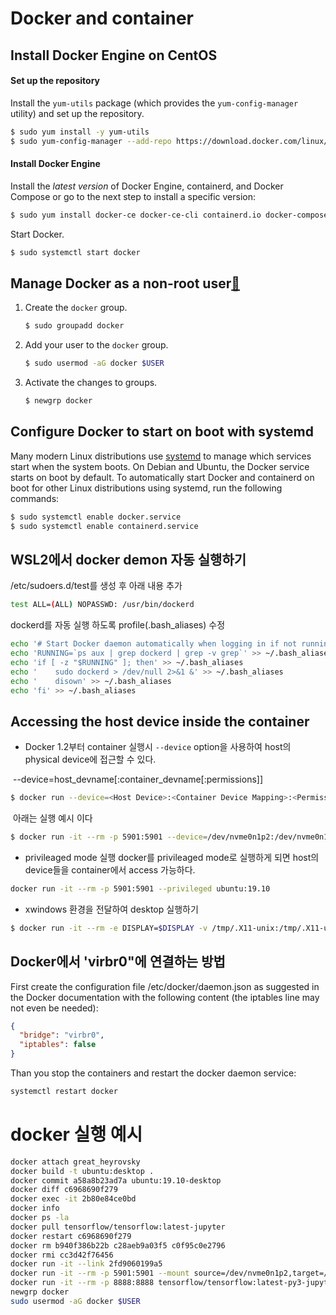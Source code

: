 # Docker and container

## Install Docker Engine on CentOS

#### Set up the repository

Install the `yum-utils` package (which provides the `yum-config-manager` utility) and set up the repository.

```bash
$ sudo yum install -y yum-utils
$ sudo yum-config-manager --add-repo https://download.docker.com/linux/centos/docker-ce.repo
```

#### Install Docker Engine

Install the *latest version* of Docker Engine, containerd, and Docker Compose or go to the next step to install a specific version:

```bash
$ sudo yum install docker-ce docker-ce-cli containerd.io docker-compose-plugin
```

Start Docker.

```bash
$ sudo systemctl start docker
```



## Manage Docker as a non-root user[🔗](https://docs.docker.com/engine/install/linux-postinstall/#manage-docker-as-a-non-root-user)

1. Create the `docker` group.

   ```bash
   $ sudo groupadd docker
   ```

2. Add your user to the `docker` group.

   ```bash
   $ sudo usermod -aG docker $USER
   ```

3. Activate the changes to groups.

   ```bash
   $ newgrp docker
   ```



## Configure Docker to start on boot with systemd

Many modern Linux distributions use [systemd](https://docs.docker.com/config/daemon/systemd/) to manage which services start when the system boots. On Debian and Ubuntu, the Docker service starts on boot by default. To automatically start Docker and containerd on boot for other Linux distributions using systemd, run the following commands:

```bash
$ sudo systemctl enable docker.service
$ sudo systemctl enable containerd.service
```



## WSL2에서 docker demon 자동 실행하기

/etc/sudoers.d/test를 생성 후 아래 내용 추가 

```bash
test ALL=(ALL) NOPASSWD: /usr/bin/dockerd
```

dockerd를 자동 실행 하도록 profile(.bash_aliases) 수정

```bash
echo '# Start Docker daemon automatically when logging in if not running.' >> ~/.bash_aliases
echo 'RUNNING=`ps aux | grep dockerd | grep -v grep`' >> ~/.bash_aliases
echo 'if [ -z "$RUNNING" ]; then' >> ~/.bash_aliases
echo '    sudo dockerd > /dev/null 2>&1 &' >> ~/.bash_aliases
echo '    disown' >> ~/.bash_aliases
echo 'fi' >> ~/.bash_aliases
```



## Accessing the host device inside the container

- Docker 1.2부터 container 실행시 `--device` option을 사용하여 host의 physical device에 접근할 수 있다.

​	--device=host_devname[:container_devname[:permissions]]

```bash
$ docker run --device=<Host Device>:<Container Device Mapping>:<Permissions>   [ OPTIONS ]  IMAGE[:TAG]  [COMMAND]  [ARG...]
```

​	아래는 실행 예시 이다

```bash
$ docker run -it --rm -p 5901:5901 --device=/dev/nvme0n1p2:/dev/nvme0n1p2 ubuntu:19.10
```



- privileaged mode 실행
  docker를 privileaged mode로 실행하게 되면 host의 device들을 container에서 access 가능하다.

```bash
docker run -it --rm -p 5901:5901 --privileged ubuntu:19.10
```



- xwindows 환경을 전달하여 desktop 실행하기

```bash
$ docker run -it --rm -e DISPLAY=$DISPLAY -v /tmp/.X11-unix:/tmp/.X11-unix ubuntu:19.10-desktop
```



## Docker에서 'virbr0"에 연결하는 방법

First create the configuration file /etc/docker/daemon.json as suggested in the Docker documentation with the following content (the iptables line may not even be needed):

```json
{
  "bridge": "virbr0",
  "iptables": false
}
```

Than you stop the containers and restart the docker daemon service:

```bash
systemctl restart docker
```



# docker 실행 예시

```bash
docker attach great_heyrovsky      
docker build -t ubuntu:desktop .    
docker commit a58a8b23ad7a ubuntu:19.10-desktop     
docker diff c6968690f279      
docker exec -it 2b80e84ce0bd     
docker info       
docker ps -la      
docker pull tensorflow/tensorflow:latest-jupyter      
docker restart c6968690f279      
docker rm b940f386b22b c28aeb9a03f5 c0f95c0e2796    
docker rmi cc3d42f76456      
docker run -it --link 2fd9060199a5    
docker run -it --rm -p 5901:5901 --mount source=/dev/nvme0n1p2,target=/mnt/nvme,type=bind ubuntu:19.10
docker run -it --rm -p 8888:8888 tensorflow/tensorflow:latest-py3-jupyter  
newgrp docker       
sudo usermod -aG docker $USER    
```

